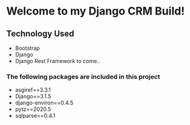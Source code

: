 # Welcome to my Django CRM Build!

## Technology Used
- Bootstrap
- Django
- Django Rest Framework to come..

### The following packages are included in this project
- asgiref==3.3.1
- Django==3.1.5
- django-environ==0.4.5
- pytz==2020.5
- sqlparse==0.4.1
